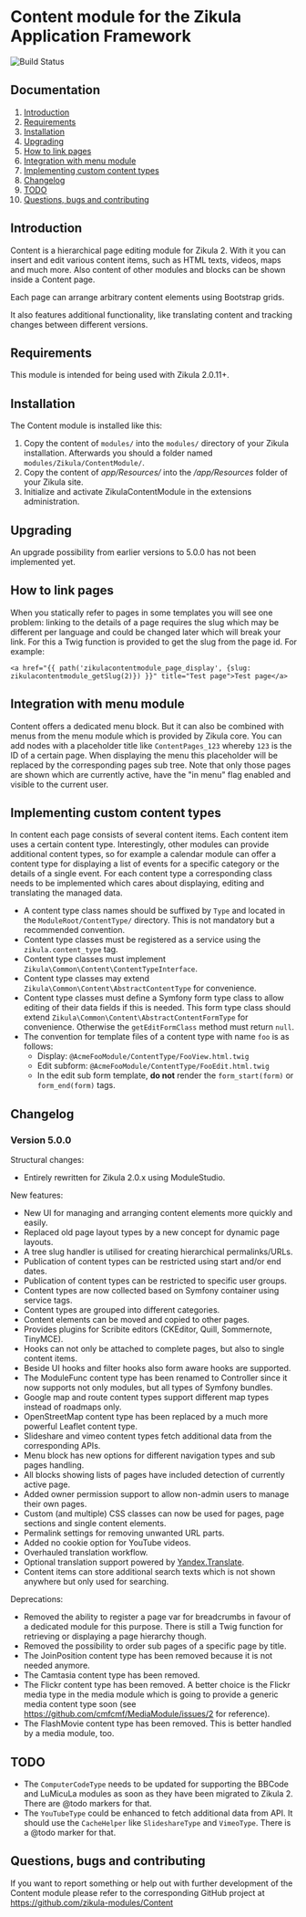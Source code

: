 # Content module for the Zikula Application Framework

![Build Status](http://guite.info:8080/buildStatus/icon?job=Applications_Content/master)


## Documentation

  1. [Introduction](#introduction)
  2. [Requirements](#requirements)
  3. [Installation](#installation)
  4. [Upgrading](#upgrading)
  5. [How to link pages](#linking)
  6. [Integration with menu module](#menumodule)
  7. [Implementing custom content types](#contenttypes)
  8. [Changelog](#changelog)
  9. [TODO](#todo)
  10. [Questions, bugs and contributing](#contributing)


<a name="introduction" />

## Introduction

Content is a hierarchical page editing module for Zikula 2. With it you can insert and edit various content items, such as HTML texts, videos, maps and much more. Also content of other modules and blocks can be shown inside a Content page. 

Each page can arrange arbitrary content elements using Bootstrap grids.

It also features additional functionality, like translating content and tracking changes between different versions.


<a name="requirements" />

## Requirements

This module is intended for being used with Zikula 2.0.11+.


<a name="installation" />

## Installation

The Content module is installed like this:


1. Copy the content of `modules/` into the `modules/` directory of your Zikula installation. Afterwards you should a folder named `modules/Zikula/ContentModule/`.
2. Copy the content of _app/Resources/_ into the _/app/Resources_ folder of your Zikula site.
3. Initialize and activate ZikulaContentModule in the extensions administration.


<a name="upgrading" />

## Upgrading

An upgrade possibility from earlier versions to 5.0.0 has not been implemented yet.


<a name="linking" />

## How to link pages

When you statically refer to pages in some templates you will see one problem: linking to the details of a page requires the slug which may be different per language and could be changed later which will break your link. For this a Twig function is provided to get the slug from the page id. For example:

```
<a href="{{ path('zikulacontentmodule_page_display', {slug: zikulacontentmodule_getSlug(2)}) }}" title="Test page">Test page</a>
```


<a name="menumodule" />

## Integration with menu module

Content offers a dedicated menu block. But it can also be combined with menus from the menu module which is provided by Zikula core. You can add nodes with a placeholder title like `ContentPages_123` whereby `123` is the ID of a certain page. When displaying the menu this placeholder will be replaced by the corresponding pages sub tree. Note that only those pages are shown which are currently active, have the "in menu" flag enabled and visible to the current user.


<a name="contenttypes" />

## Implementing custom content types

In content each page consists of several content items. Each content item uses a certain content type. Interestingly, other modules can provide additional content types, so for example a calendar module can offer a content type for displaying a list of events for a specific category or the details of a single event. For each content type a corresponding class needs to be implemented which cares about displaying, editing and translating the managed data.

- A content type class names should be suffixed by `Type` and located in the `ModuleRoot/ContentType/` directory. This is not mandatory but a recommended convention.
- Content type classes must be registered as a service using the `zikula.content_type` tag.
- Content type classes must implement `Zikula\Common\Content\ContentTypeInterface`.
- Content type classes may extend `Zikula\Common\Content\AbstractContentType` for convenience.
- Content type classes must define a Symfony form type class to allow editing of their data fields if this is needed. This form type class should extend `Zikula\Common\Content\AbstractContentFormType` for convenience.
   Otherwise the `getEditFormClass` method must return `null`.
- The convention for template files of a content type with name `foo` is as follows:
  - Display: `@AcmeFooModule/ContentType/FooView.html.twig`
  - Edit subform: `@AcmeFooModule/ContentType/FooEdit.html.twig`
  - In the edit sub form template, **do not** render the `form_start(form)` or `form_end(form)` tags.


<a name="changelog" />

## Changelog

### Version 5.0.0

Structural changes:
- Entirely rewritten for Zikula 2.0.x using ModuleStudio.

New features:
- New UI for managing and arranging content elements more quickly and easily.
- Replaced old page layout types by a new concept for dynamic page layouts.
- A tree slug handler is utilised for creating hierarchical permalinks/URLs.
- Publication of content types can be restricted using start and/or end dates.
- Publication of content types can be restricted to specific user groups.
- Content types are now collected based on Symfony container using service tags.
- Content types are grouped into different categories.
- Content elements can be moved and copied to other pages.
- Provides plugins for Scribite editors (CKEditor, Quill, Sommernote, TinyMCE).
- Hooks can not only be attached to complete pages, but also to single content items.
- Beside UI hooks and filter hooks also form aware hooks are supported.
- The ModuleFunc content type has been renamed to Controller since it now supports not only modules, but all types of Symfony bundles.
- Google map and route content types support different map types instead of roadmaps only.
- OpenStreetMap content type has been replaced by a much more powerful Leaflet content type.
- Slideshare and vimeo content types fetch additional data from the corresponding APIs.
- Menu block has new options for different navigation types and sub pages handling.
- All blocks showing lists of pages have included detection of currently active page.
- Added owner permission support to allow non-admin users to manage their own pages.
- Custom (and multiple) CSS classes can now be used for pages, page sections and single content elements.
- Permalink settings for removing unwanted URL parts.
- Added no cookie option for YouTube videos.
- Overhauled translation workflow.
- Optional translation support powered by [Yandex.Translate](https://translate.yandex.com/).
- Content items can store additional search texts which is not shown anywhere but only used for searching.

Deprecations:
- Removed the ability to register a page var for breadcrumbs in favour of a dedicated module for this purpose. There is still a Twig function for retrieving or displaying a page hierarchy though.
- Removed the possibility to order sub pages of a specific page by title.
- The JoinPosition content type has been removed because it is not needed anymore.
- The Camtasia content type has been removed.
- The Flickr content type has been removed. A better choice is the Flickr media type in the media module which is going to provide a generic media content type soon (see https://github.com/cmfcmf/MediaModule/issues/2 for reference).
- The FlashMovie content type has been removed. This is better handled by a media module, too.


<a name="todo" />

## TODO

- The `ComputerCodeType` needs to be updated for supporting the BBCode and LuMicuLa modules as soon as they have been migrated to Zikula 2. There are @todo markers for that.
- The `YouTubeType` could be enhanced to fetch additional data from API. It should use the `CacheHelper` like `SlideshareType` and `VimeoType`. There is a @todo marker for that.


<a name="contributing" />

## Questions, bugs and contributing

If you want to report something or help out with further development of the Content module please refer
to the corresponding GitHub project at https://github.com/zikula-modules/Content
